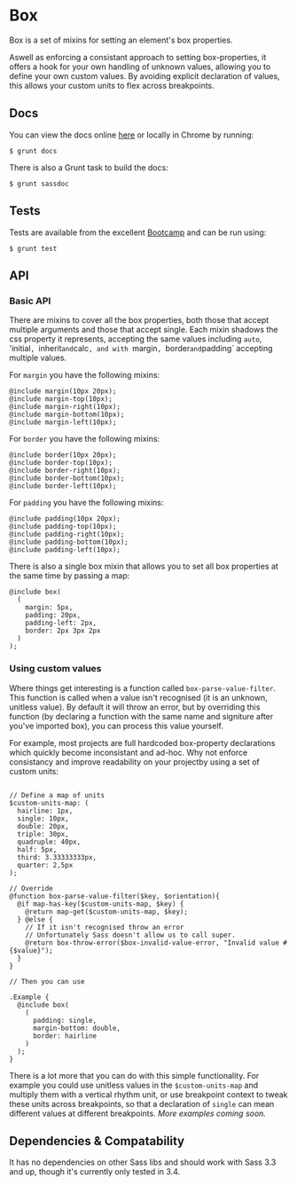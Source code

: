 # Box

Box is a set of mixins for setting an element's box properties.

Aswell as enforcing a consistant approach to setting box-properties, it offers a hook for your own handling of unknown values, allowing you to define your own custom values. By avoiding explicit declaration of values, this allows your custom units to flex across breakpoints.

## Docs

You can view the docs online [here](http://undistraction.github.io/position/docs/) or locally in Chrome by running:

```
$ grunt docs
```

There is also a Grunt task to build the docs:

```
$ grunt sassdoc
```

## Tests

Tests are available from the excellent [Bootcamp](https://github.com/thejameskyle/bootcamp) and can
be run using:

```
$ grunt test
```

## API

### Basic API

There are mixins to cover all the box properties, both those that accept multiple arguments and those that accept single. Each mixin shadows the css property it represents, accepting the same values including `auto`, 'initial`, `inherit` and `calc`, and with `margin`, `border` and `padding` accepting multiple values.

For `margin` you have the following mixins:

```
@include margin(10px 20px);
@include margin-top(10px);
@include margin-right(10px);
@include margin-bottom(10px);
@include margin-left(10px);
```

For `border` you have the following mixins:

```
@include border(10px 20px);
@include border-top(10px);
@include border-right(10px);
@include border-bottom(10px);
@include border-left(10px);
```

For `padding` you have the following mixins:

```
@include padding(10px 20px);
@include padding-top(10px);
@include padding-right(10px);
@include padding-bottom(10px);
@include padding-left(10px);
```

There is also a single box mixin that allows you to set all box properties at the same time by passing a map:

```
@include box(
  (
    margin: 5px,
    padding: 20px,
    padding-left: 2px,
    border: 2px 3px 2px
  )
);
```

### Using custom values

Where things get interesting is a function called `box-parse-value-filter`. This function is called when a value isn't recognised (it is an unknown, unitless value). By default it will throw an error, but by overriding this function (by declaring a function with the same name and signiture after you've imported box), you can process this value yourself.

For example, most projects are full hardcoded box-property declarations which quickly become inconsistant and ad-hoc. Why not enforce consistancy and improve readability on your projectby using a set of custom units:

```

// Define a map of units
$custom-units-map: (
  hairline: 1px,
  single: 10px,
  double: 20px,
  triple: 30px,
  quadruple: 40px,
  half: 5px,
  third: 3.33333333px,
  quarter: 2,5px
);

// Override
@function box-parse-value-filter($key, $orientation){
  @if map-has-key($custom-units-map, $key) {
    @return map-get($custom-units-map, $key);
  } @else {
    // If it isn't recognised throw an error
    // Unfortunately Sass doesn't allow us to call super.
    @return box-throw-error($box-invalid-value-error, "Invalid value #{$value}");
  }
}

// Then you can use

.Example {
  @include box(
    (
      padding: single,
      margin-bottom: double,
      border: hairline
    )
  );
}

```

There is a lot more that you can do with this simple functionality. For example you could use unitless values in the `$custom-units-map` and multiply them with a vertical rhythm unit, or
use breakpoint context to tweak these units across breakpoints, so that a declaration of `single` can mean different values at different breakpoints. *More examples coming soon.*

## Dependencies & Compatability

It has no dependencies on other Sass libs and should work with Sass 3.3 and up, though it's currently only tested in 3.4.